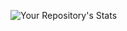 ![Your Repository's Stats](https://github-readme-stats.vercel.app/api?username=henry-hub&show_icons=true)

